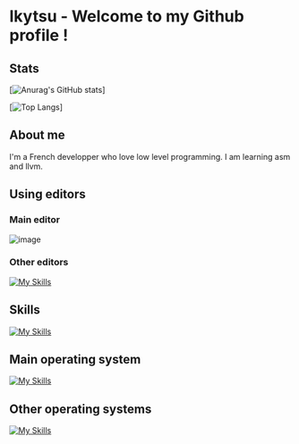 # Ikytsu - Welcome to my Github profile !

## Stats
[![Anurag's GitHub stats](https://github-readme-stats.vercel.app/api?username=Ikytsu&theme=tokyonight)]

[![Top Langs](https://github-readme-stats.vercel.app/api/top-langs/?username=Ikytsu&layout=compact&theme=tokyonight)]

## About me

I'm a French developper who love low level programming.
I am learning asm and llvm.

## Using editors
### Main editor
![image](https://github.com/Ikytsu/Ikytsu/assets/155775453/45dd95cb-d2b8-4149-949c-3391fce8c303)
### Other editors
[![My Skills](https://skillicons.dev/icons?i=vim,neovim,vscode&theme=dark)](https://skillicons.dev)
## Skills
[![My Skills](https://skillicons.dev/icons?i=c,cpp,python,bash,git&theme=dark)](https://skillicons.dev)

## Main operating system
[![My Skills](https://skillicons.dev/icons?i=linux,mint&theme=dark)](https://skillicons.dev)

## Other operating systems
[![My Skills](https://skillicons.dev/icons?i=linux,debian,redhat&theme=dark)](https://skillicons.dev)

